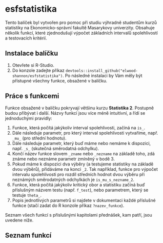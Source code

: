# esfstatistika

Tento balíček byl vytvořen pro pomoc při studiu výhradně studentům kurzů statistiky na Ekonomicko-správní fakultě Masarykovy univerzity. Obsahuje několik funkcí, které zjednodušují výpočet základních intervalů spolehlivostí a testovacích kritérií.

## Instalace balíčku

1. Otevřete si R-Studio.
2. Do konzole zadejte příkaz `devtools::install_github("elwood-shannon/esfstatistika")`. Po následné instalaci by Vám měly být přístupné všechny funkce, obsažené v balíčku.

## Práce s funkcemi

Funkce obsažené v balíčku pokryvají většinu kurzu **Statistika 2**. Postupně budou přibývat i další. Názvy funkcí jsou více méně intuitivní, a řídí se jednoduchými pravidly:

1. Funkce, která počítá jakýkoliv interval spolehlivosti, začíná na `is_`.
2. Dále následuje parametr, pro který interval spolehlivosti vytvaříme, např. `_mu_` (pro střední hodnotu).
3. Dále následuje parametr, který buď máme nebo nemáme k dispozici, např. `_s_` (skutečná směrodatná odchylku).
4. Končí název funkce slovem `_zname` nebo `_nezname` na základě toho, zdá známe nebo neznáme parametr zmíněný v bodě 3.
5. Pokud máme k dispozici dva výběry (a testujeme statistiky na základě dvou výběrů), přidáváme na konci `_2`.
Tak například, funkce pro výpočet intervalu spolehlivosti pro rozdíl středních hodnot dvou výběru při neznámých směrodatných odchylkách je `is_mu_s_nezname_2`.
5. Funkce, která počítá jakýkoliv kritický obor a statistiku začíná buď příslušným názvem testu (např. `f_test`), nebo parametrem, který se testuje `theta_`.
6. Popis jednotlivých parametrů si najdete v dokumentaci každé příslušné funkce (stačí zadat do R konzole příkaz `?nazev_funkce`).

Seznam všech funkcí s příslušnými kapitolami přednášek, kam patří, jsou uvedene níže.

## Seznam funkcí
